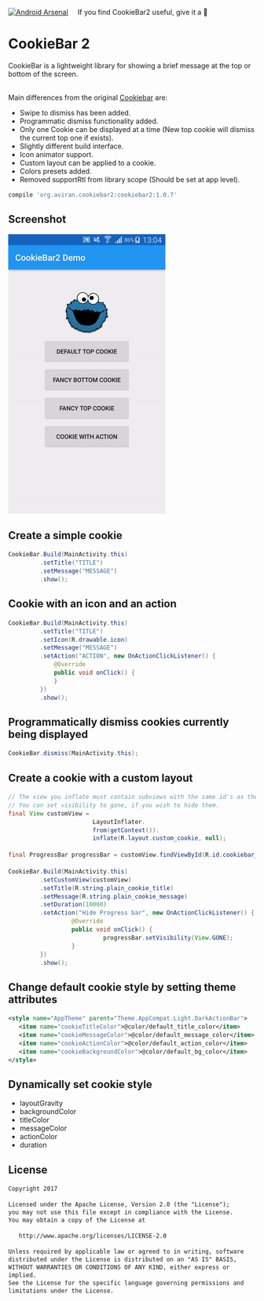 [![Android Arsenal](https://img.shields.io/badge/Android%20Arsenal-CookieBar2-brightgreen.svg?style=flat)](https://android-arsenal.com/details/1/6122) &nbsp;&nbsp;&nbsp; If you find CookieBar2 useful, give it a 🌟 

CookieBar 2
===============
CookieBar is a lightweight library for showing a brief message at the top or bottom of the screen.<br/><br/>

Main differences from the original <a href="https://github.com/liuguangqiang/CookieBar/">Cookiebar</a> are:

* Swipe to dismiss has been added.
* Programmatic dismiss functionality added.
* Only one Cookie can be displayed at a time (New top cookie will dismiss the current top one if exists).
* Slightly different build interface.
* Icon animator support.
* Custom layout can be applied to a cookie.
* Colors presets added.
* Removed supportRtl from library scope (Should be set at app level).

```gradle
compile 'org.aviran.cookiebar2:cookiebar2:1.0.7'
```

## Screenshot
<img src="https://raw.githubusercontent.com/AviranAbady/storage/master/cookiebar2.gif">

## Create a simple cookie
```java
CookieBar.Build(MainActivity.this)
         .setTitle("TITLE")
         .setMessage("MESSAGE")
         .show();
```

## Cookie with an icon and an action
```java
CookieBar.Build(MainActivity.this)
         .setTitle("TITLE")
         .setIcon(R.drawable.icon)
         .setMessage("MESSAGE")
         .setAction("ACTION", new OnActionClickListener() {
             @Override
             public void onClick() {
             }
         })
         .show();
```

## Programmatically dismiss cookies currently being displayed
```java
CookieBar.dismiss(MainActivity.this);

```


## Create a cookie with a custom layout
```java
// The view you inflate must contain subviews with the same id's as the original layout_cookie.xml
// You can set visibility to gone, if you wish to hide them.
final View customView =
                        LayoutInflater.
                        from(getContext()).
                        inflate(R.layout.custom_cookie, null);

final ProgressBar progressBar = customView.findViewById(R.id.cookiebar_progressbar);

CookieBar.Build(MainActivity.this)
         .setCustomView(customView)
         .setTitle(R.string.plain_cookie_title)
         .setMessage(R.string.plain_cookie_message)
         .setDuration(10000)
         .setAction("Hide Progress bar", new OnActionClickListener() {
                  @Override
                  public void onClick() {
                           progressBar.setVisibility(View.GONE);
                  }
         })
         .show();
```

## Change default cookie style by setting theme attributes

```xml
<style name="AppTheme" parent="Theme.AppCompat.Light.DarkActionBar">
   <item name="cookieTitleColor">@color/default_title_color</item>
   <item name="cookieMessageColor">@color/default_message_color</item>
   <item name="cookieActionColor">@color/default_action_color</item>
   <item name="cookieBackgroundColor">@color/default_bg_color</item>
</style>
```

## Dynamically set cookie style
 * layoutGravity
 * backgroundColor
 * titleColor
 * messageColor
 * actionColor
 * duration

## License

    Copyright 2017

    Licensed under the Apache License, Version 2.0 (the "License");
    you may not use this file except in compliance with the License.
    You may obtain a copy of the License at

       http://www.apache.org/licenses/LICENSE-2.0

    Unless required by applicable law or agreed to in writing, software
    distributed under the License is distributed on an "AS IS" BASIS,
    WITHOUT WARRANTIES OR CONDITIONS OF ANY KIND, either express or implied.
    See the License for the specific language governing permissions and
    limitations under the License.